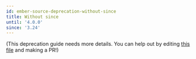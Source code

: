 ```yaml
---
id: ember-source-deprecation-without-since
title: Without since
until: '4.0.0'
since: '3.24'
---
```


(This deprecation guide needs more details.
You can help out by editing 
[this file](https://github.com/ember-learn/deprecation-app/blob/main/content/ember/v3/ember-source-deprecation-without-since.md)
and making a PR!)

